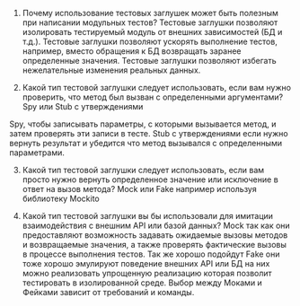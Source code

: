 1. Почему использование тестовых заглушек может быть полезным при написании модульных тестов?
Тестовые заглушки позволяют изолировать тестируемый модуль от внешних зависимостей (БД и т.д.).
Тестовые заглушки позволяют ускорять выполнение тестов, например, вместо обращения к БД возвращать заранее определенные значения.
Тестовые заглушки позволяют избегать нежелательные изменения реальных данных.

2. Какой тип тестовой заглушки следует использовать, если вам нужно проверить, что метод был вызван с определенными аргументами?
Spy или Stub с утверждениями

Spy, чтобы записывать параметры, с которыми вызывается метод, и затем проверять эти записи в тесте.
Stub с утверждениями если нужно вернуть результат и убедится что метод вызывался с определенными параметрами.

3. Какой тип тестовой заглушки следует использовать, если вам просто нужно вернуть определенное значение или исключение в ответ на вызов метода?
Mock или Fake например используя библиотеку Mockito

4. Какой тип тестовой заглушки вы бы использовали для имитации взаимодействия с внешним API или базой данных?
Mock так как они предоставляют возможность задавать ожидаемые вызовы методов и возвращаемые значения, а также проверять фактические вызовы в процессе выполнения тестов.
Так же хорошо подойдут Fake они тоже хорошо эмулируют поведение внешних API или БД на них можно реализовать упрощенную реализацию которая позволит тестировать в изолированной среде.
Выбор между Моками и Фейками зависит от требований и команды.
